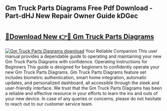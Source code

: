 ## Gm Truck Parts Diagrams Free Pdf Download - Part-dHJ New Repair Owner Guide kDGec

# <h2><a href="http://dfqcdu.blite.top/?on=Gm+Truck+Parts+Diagrams">🔗Download New 👉🔴 Gm Truck Parts Diagrams</a></h2>

[![Gm Truck Parts Diagrams download](https://i.imgur.com/lujVjoI.png)](http://dfqcdu.blite.top/?on=Gm+Truck+Parts+Diagrams)
Your Reliable Companion This user manual provides a dependable guide to operating and maintaining your new Gm Truck Parts Diagrams with confidence. Operating Instructions for Beginners This guide is designed for beginners to confidently operate your new Gm Truck Parts Diagrams. Gm Truck Parts Diagrams feature set includes biometric authentication, smart home integration, automatic updates, and personalized dashboard, all accessible through the sleek and user-friendly interface. We trust that the Gm Truck Parts Diagrams has been a reliable and effective resource in your efforts to learn the ins and outs of your new device. In case of any queries or concerns, please do not hesitate to reach out to our customer service team.
